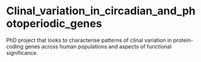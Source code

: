 # Clinal_variation_in_circadian_and_photoperiodic_genes
PhD project that looks to characterise patterns of clinal variation in protein-coding genes across human populations and aspects of functional significance.
